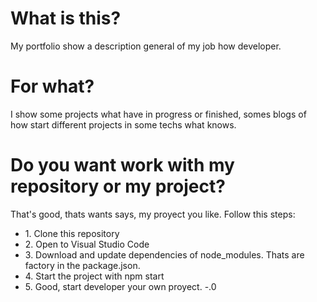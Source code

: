 
# What is this?
<p>
  My portfolio show a description general of my job how developer.
</p>

# For what?
<p>
  I show some projects what have in progress or finished, somes blogs of how start different projects in some techs what knows. 
</p>

# Do you want work with my repository or my project?
<p>
  That's good, thats wants says, my proyect you like.
Follow this steps:
  <ul>
    <li>1. Clone this repository</li>
    <li>2. Open to Visual Studio Code</li>
    <li>3. Download and update dependencies of node_modules. Thats are factory in the package.json.</li>
    <li>4. Start the project with <span uppercase>npm start</span> </li>
    <li>5. Good, start developer your own proyect. -.0</li>
  </ul>
</p>

